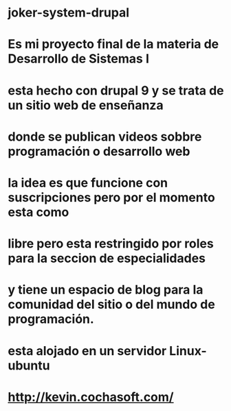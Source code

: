 # joker-system-drupal
# Es mi proyecto final de la materia de Desarrollo de Sistemas I
# esta hecho con drupal 9 y se trata de un sitio web de enseñanza
# donde se publican videos sobbre programación o desarrollo web 
# la idea es que funcione con suscripciones pero por el momento esta como
# libre pero esta restringido por roles para la seccion de especialidades
# y tiene un espacio de blog para la comunidad del sitio o del mundo de programación.
# esta alojado en un servidor Linux-ubuntu 
# http://kevin.cochasoft.com/
